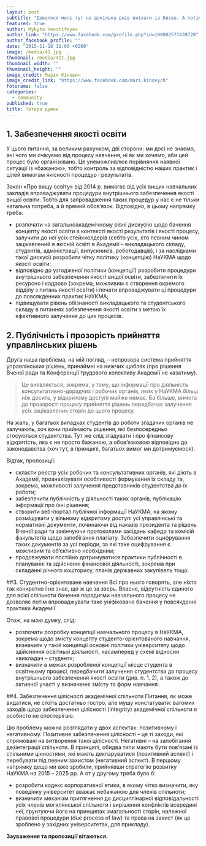 ```yaml
---
layout: post
subtitle: "Довелося мені тут на декілька днів виїхати із Києва. А потім я приїхав і спробував підсумувати дещо, що мені думалося в (не так) далеких краях про Академію і про те, що нам усім потрібно з нею &amp;amp;#x2F; в ній зробити. Вийшли чотири думки. Ділюся."
featured: true
author: Mykyta Yevstifeyev
author_link: "https://www.facebook.com/profile.php?id=100002577439728"
author_facebook_profile: ""
date: "2015-11-18 11:00 +0200"
image: /media/41.jpg
thumbnail: /media/41t.jpg
thumbnail_width: ""
thumbnail_height: ""
image_credit: Марія Кінович
image_credit_link: "https://www.facebook.com/mari.kinovych"
fotorama: false
categories: 
  - community
published: true
title: Чотири думки
---
```





## 1. Забезпечення якості освіти
У цього питання, за великим рахунком, дві сторони: ми досі не знаємо, ані чого ми очікуємо від процесу навчання, ні як ми хочемо, аби цей процес було організовано. Це унеможливлює порівняння наявної ситуації із «бажаною», тобто контроль за відповідністю наших практик і цілей вимогам якісності процедур і результатів.  

Закон «Про вищу освіту» від 2014 р. вимагає від усіх вищих навчальних закладів впроваджувати процедури внутрішнього забезпечення якості вищої освіти. Тобто для запровадження таких процедур у нас є не тільки нагальна потреба, а й прямий обов’язок. Відповідно, в цьому напрямку треба:  

- розпочати на загальноакадемічному рівні дискусію щодо бачення концепту якості освіти в контексті якості результатів і якості процесу, залучити до неї усіх стейкхолдерів (себто усіх, хто певним чином зацікавлений в якісній освіті в Академії – викладацького складу, студентів, адміністрації, випускників, роботодавців), і за наслідками такої дискусії розробити чітку політику (концепцію) НаУКМА щодо якості освіти;  
- відповідно до узгодженої політики (концепції) розробити процедури внутрішнього забезпечення якості вищої освіти, забезпечити їх ресурсно і кадрово (зокрема, можливим є створення окремого відділу з питань якості освіти) і почати впроваджувати ці процедури до повсякденних практик НаУКМА;  
- підвищувати рівень обізнаності викладацького та студентського складу в питаннях забезпечення якості освіти з метою їх ефективного залучення до цих процесів.  

## 2. Публічність і прозорість прийняття управлінських рішень
Друга наша проблема, на мій погляд, – непрозора система прийняття управлінських рішень, принаймні на нижчих щаблях (про рішення Вченої ради та Конференції трудового колективу Академії не казатиму). 

> Це виявляється, зокрема, у тому, що інформації про діяльність консультативно-дорадчих і робочих органів, яких у НаУКМА більш ніж досить, у відкритому доступі майже немає. Ба більше, вимога до прозорості процесу прийняття рішень передбачає залучення усіх зацікавлених сторін до цього процесу.

На жаль, у багатьох випадках студентів до роботи згаданих органів не залучають, хоч вони приймають рішення, які безпосередньо стосуються студентства. Тут же слід згадувати і про фінансову відкритість, яка є не просто бажаною, а обов’язковою відповідно до законодавства (хоч тут, в принципі, багатьох вимог ми дотримуємося).

Відтак, пропозиції:  

- скласти реєстр усіх робочих та консультативних органів, які діють в Академії, проаналізувати особливості формування їх складу та, зокрема, можливості залучення представників студентства до їх роботи;  
- забезпечити публічність у діяльності таких органів, публікацію інформації про їхні рішення;  
- створити веб-портал публічної інформації НаУКМА, на якому розміщувати у вільному відкритому доступі усі управлінські та нормативні документи, починаючи від наказів президента та рішень Вченої ради та закінчуючи протоколами засідань кафедр та комісій факультетів щодо запобігання плагіату. Забезпечити оцифрування таких документів за усі періоди, за які таке оцифрування є можливим та об’єктивно необхідним;  
- продовжувати постійно дотримуватися практики публічності в плануванні та здійсненні фінансової діяльності, зокрема при складанні річного кошторису, планів державних закупівель тощо.  

##3. Студентно-орієнтоване навчання
Всі про нього говорять, але ніхто так конкретно і не знає, що ж це за звєрь. Власне, відсутність єдиного для всієї спільноти бачення парадигми навчального процесу не дозволяє потім впроваджувати таке уніфіковане бачення у повсякденні практики Академії.

Отож, на мою думку, слід:  

- розпочати розробку концепції навчального процесу в НаУКМА, зокрема щодо змісту концепту студенто-орієнтованого навчання, визначити у такій концепції основні політики університету щодо здійснення освітньої діяльності, насамперед у схемі відносин «викладач – студент»;  
- визначити в межах розробленої концепції місце студента в освітньому процесі, передбачити залучення студентства до процесу внутрішнього забезпечення якості освіти (див. п. 1. 2), а також до активної участі у визначенні змісту та форм навчання.  

##4. Забезпечення цілісності академічної спільноти
Питання, як може видатися, не стоїть достатньо гостро, але мушу констатувати: вагомих заходів щодо забезпечення цілісності (integrity) академічної спільноти я особисто не спостерігаю.  

Цю проблему можна розглядати у двох аспектах: позитивному і негативному. Позитивне забезпечення цілісності – це ті заходи, які спрямовані на витворення такої цілісності. Негативні – на запобігання дезінтеграції спільноти. В принципі, обидва типи мають бути пов’язані із спільними цінностями, які мають декларуватися (позитивний аспект) і перебувати під певним захистом (негативний аспект). В першому напрямку дещо ми вже зробили, прийнявши стратегію розвитку НаУКМА на 2015 – 2025 рр. А от у другому треба було б:  

- розробити кодекс корпоративної етики, в якому чітко визначити, яку поведінку університет вважає небажаною для членів спільноти;  
- визначити механізм притягнення до дисциплінарної відповідальності усіх членів могилянської спільноти і вирішення конфліктів всередині неї, ґрунтуючи його на принципах змагальності сторін, належної правової процедури (due process of law) та права на захист (як це зроблено у західних університетах, для прикладу).  

**Зауваження та пропозиції вітаються.**
